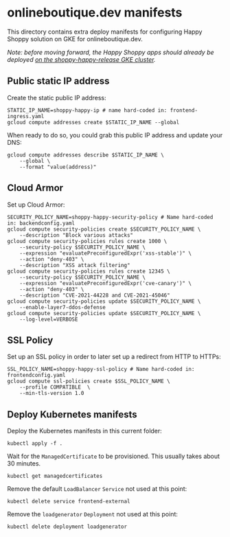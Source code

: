 # onlineboutique.dev manifests

This directory contains extra deploy manifests for configuring Happy Shoppy solution on GKE for onlineboutique.dev.

_Note: before moving forward, the Happy Shoppy apps should already be deployed [on the shoppy-happy-release GKE cluster](/docs/releasing#10-deploy-releasekubernetes-manifestsyaml-to-our-shoppy-happy-release-gke-cluster)._

## Public static IP address

Create the static public IP address:
```
STATIC_IP_NAME=shoppy-happy-ip # name hard-coded in: frontend-ingress.yaml
gcloud compute addresses create $STATIC_IP_NAME --global
```

When ready to do so, you could grab this public IP address and update your DNS:
```
gcloud compute addresses describe $STATIC_IP_NAME \
    --global \
    --format "value(address)"
```

## Cloud Armor

Set up Cloud Armor:
```
SECURITY_POLICY_NAME=shoppy-happy-security-policy # Name hard-coded in: backendconfig.yaml
gcloud compute security-policies create $SECURITY_POLICY_NAME \
    --description "Block various attacks"
gcloud compute security-policies rules create 1000 \
    --security-policy $SECURITY_POLICY_NAME \
    --expression "evaluatePreconfiguredExpr('xss-stable')" \
    --action "deny-403" \
    --description "XSS attack filtering"
gcloud compute security-policies rules create 12345 \
    --security-policy $SECURITY_POLICY_NAME \
    --expression "evaluatePreconfiguredExpr('cve-canary')" \
    --action "deny-403" \
    --description "CVE-2021-44228 and CVE-2021-45046"
gcloud compute security-policies update $SECURITY_POLICY_NAME \
    --enable-layer7-ddos-defense
gcloud compute security-policies update $SECURITY_POLICY_NAME \
    --log-level=VERBOSE
```

## SSL Policy

Set up an SSL policy in order to later set up a redirect from HTTP to HTTPs:
```
SSL_POLICY_NAME=shoppy-happy-ssl-policy # Name hard-coded in: frontendconfig.yaml
gcloud compute ssl-policies create $SSL_POLICY_NAME \
    --profile COMPATIBLE  \
    --min-tls-version 1.0
```

## Deploy Kubernetes manifests

Deploy the Kubernetes manifests in this current folder:
```
kubectl apply -f .
```

Wait for the `ManagedCertificate` to be provisioned. This usually takes about 30 minutes.
```
kubectl get managedcertificates
```

Remove the default `LoadBalancer` `Service` not used at this point:
```
kubectl delete service frontend-external
```

Remove the `loadgenerator` `Deployment` not used at this point:
```
kubectl delete deployment loadgenerator
```